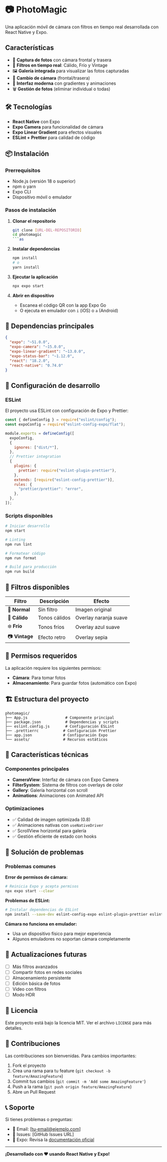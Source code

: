 # 📷 PhotoMagic

Una aplicación móvil de cámara con filtros en tiempo real desarrollada con React Native y Expo.

## Características

- 📸 **Captura de fotos** con cámara frontal y trasera
- 🎨 **Filtros en tiempo real**: Cálido, Frío y Vintage
- 🖼️ **Galería integrada** para visualizar las fotos capturadas
- 🔄 **Cambio de cámara** (frontal/trasera)
- 📱 **Interfaz moderna** con gradientes y animaciones
- 🗑️ **Gestión de fotos** (eliminar individual o todas)

## 🛠️ Tecnologías

- **React Native** con Expo
- **Expo Camera** para funcionalidad de cámara
- **Expo Linear Gradient** para efectos visuales
- **ESLint + Prettier** para calidad de código

## 📦 Instalación

### Prerrequisitos

- Node.js (versión 18 o superior)
- npm o yarn
- Expo CLI
- Dispositivo móvil o emulador

### Pasos de instalación

1. **Clonar el repositorio**

   ````bash
   git clone [URL-DEL-REPOSITORIO]
   cd photomagic
   ```as

   ````

2. **Instalar dependencias**

   ```bash
   npm install
   # o
   yarn install
   ```

3. **Ejecutar la aplicación**

   ```bash
   npx expo start
   ```

4. **Abrir en dispositivo**
   - Escanea el código QR con la app Expo Go
   - O ejecuta en emulador con `i` (iOS) o `a` (Android)

## 📱 Dependencias principales

```json
{
  "expo": "~51.0.0",
  "expo-camera": "~15.0.0",
  "expo-linear-gradient": "~13.0.0",
  "expo-status-bar": "~1.12.0",
  "react": "18.2.0",
  "react-native": "0.74.0"
}
```

## 🔧 Configuración de desarrollo

### ESLint

El proyecto usa ESLint con configuración de Expo y Prettier:

```javascript
const { defineConfig } = require("eslint/config");
const expoConfig = require("eslint-config-expo/flat");

module.exports = defineConfig([
  expoConfig,
  {
    ignores: ["dist/*"],
  },
  // Prettier integration
  {
    plugins: {
      prettier: require("eslint-plugin-prettier"),
    },
    extends: [require("eslint-config-prettier")],
    rules: {
      "prettier/prettier": "error",
    },
  },
]);
```

### Scripts disponibles

```bash
# Iniciar desarrollo
npm start

# Linting
npm run lint

# Formatear código
npm run format

# Build para producción
npm run build
```

## 🎨 Filtros disponibles

| Filtro         | Descripción   | Efecto                |
| -------------- | ------------- | --------------------- |
| 📸 **Normal**  | Sin filtro    | Imagen original       |
| 🌅 **Cálido**  | Tonos cálidos | Overlay naranja suave |
| ❄️ **Frío**    | Tonos fríos   | Overlay azul suave    |
| 📷 **Vintage** | Efecto retro  | Overlay sepia         |

## 📱 Permisos requeridos

La aplicación requiere los siguientes permisos:

- **Cámara**: Para tomar fotos
- **Almacenamiento**: Para guardar fotos (automático con Expo)

## 🏗️ Estructura del proyecto

```
photomagic/
├── App.js                 # Componente principal
├── package.json           # Dependencias y scripts
├── eslint.config.js       # Configuración ESLint
├── .prettierrc           # Configuración Prettier
├── app.json              # Configuración Expo
└── assets/               # Recursos estáticos
```

## 🚀 Características técnicas

### Componentes principales

- **CameraView**: Interfaz de cámara con Expo Camera
- **FilterSystem**: Sistema de filtros con overlays de color
- **Gallery**: Galería horizontal con scroll
- **Animations**: Animaciones con Animated API

### Optimizaciones

- ✅ Calidad de imagen optimizada (0.8)
- ✅ Animaciones nativas con `useNativeDriver`
- ✅ ScrollView horizontal para galería
- ✅ Gestión eficiente de estado con hooks

## 🐛 Solución de problemas

### Problemas comunes

**Error de permisos de cámara:**

```bash
# Reinicia Expo y acepta permisos
npx expo start --clear
```

**Problemas de ESLint:**

```bash
# Instalar dependencias de ESLint
npm install --save-dev eslint-config-expo eslint-plugin-prettier eslint-config-prettier
```

**Cámara no funciona en emulador:**

- Usa un dispositivo físico para mejor experiencia
- Algunos emuladores no soportan cámara completamente

## 🔄 Actualizaciones futuras

- [ ] Más filtros avanzados
- [ ] Compartir fotos en redes sociales
- [ ] Almacenamiento persistente
- [ ] Edición básica de fotos
- [ ] Video con filtros
- [ ] Modo HDR

## 📄 Licencia

Este proyecto está bajo la licencia MIT. Ver el archivo `LICENSE` para más detalles.

## 🤝 Contribuciones

Las contribuciones son bienvenidas. Para cambios importantes:

1. Fork el proyecto
2. Crea una rama para tu feature (`git checkout -b feature/AmazingFeature`)
3. Commit tus cambios (`git commit -m 'Add some AmazingFeature'`)
4. Push a la rama (`git push origin feature/AmazingFeature`)
5. Abre un Pull Request

## 📞 Soporte

Si tienes problemas o preguntas:

- 📧 Email: [tu-email@ejemplo.com]
- 🐛 Issues: [GitHub Issues URL]
- 📱 Expo: Revisa la [documentación oficial](https://docs.expo.dev/)

---

**¡Desarrollado con ❤️ usando React Native y Expo!**
